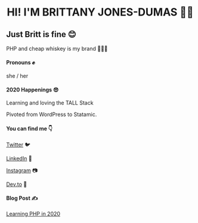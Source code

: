 <h1 align="center">HI! I'M BRITTANY JONES-DUMAS 👋🤓</h1>
<h2 align=""center">Just Britt is fine 😊</h2>

PHP and cheap whiskey is my brand 💅🏾🥃

#### Pronouns ✊
she / her 

#### 2020 Happenings 😎
Learning and loving the TALL Stack 

Pivoted from WordPress to Statamic. 

#### You can find me 👇
[Twitter](https://twitter.com/justbritt_jd) 🐦


[LinkedIn](https://www.linkedin.com/in/brittany-jones-dumas-731683107/) 💼


[Instagram](https://www.instagram.com/justbritt_jd/) 📷

[Dev.to](https://dev.to/justbritt_jd) 📝

#### Blog Post ✍️
[Learning PHP in 2020](https://dev.to/justbritt_jd)
